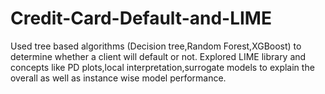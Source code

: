 # Credit-Card-Default-and-LIME

Used tree based algorithms (Decision tree,Random Forest,XGBoost) to determine whether a client will default or not.
Explored LIME library and concepts like PD plots,local interpretation,surrogate models to
explain the overall as well as instance wise model performance.
